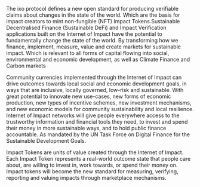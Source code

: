 <p>
    The ixo protocol defines a new open standard for producing verifiable claims about changes in the state of the world. Which are the basis for impact creators to mint non-fungible (NFT) Impact Tokens.Sustainable Decentralised Finance (Sustainable DeFi) and Impact Verification applications built on the Internet of Impact have the potential to fundamentally change the state of the world. By transforming how we finance, implement, measure, value and create markets for sustainable impact. Which is relevant to all forms of capital flowing into social, environmental and economic development, as well as Climate Finance and Carbon markets
</p>

<p>
    Community currencies implemented through the Internet of Impact can drive outcomes towards local social and economic development goals, in ways that are inclusive, locally governed, low-risk and sustainable. With great potential to innovate new use-cases, new forms of economic production, new types of incentive schemes, new investment mechanisms, and new economic models for community sustainability and local resilience.<br/>Internet of Impact networks will give people everywhere access to the trustworthy information and financial tools they need, to invest and spend their money in more sustainable ways, and to hold public finance accountable. As mandated by the UN Task Force on Digital Finance for the Sustainable Development Goals.
</p>

<p>
    Impact Tokens are units of value created through the Internet of Impact. Each Impact Token represents a real-world outcome state that people care about, are willing to invest in, work towards, or spend their money on. Impact tokens will become the new standard for measuring, verifying, reporting and valuing impacts through marketplace mechanisms.
</p>
